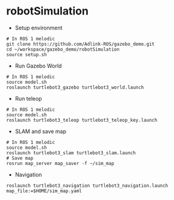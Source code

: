 # robotSimulation

* Setup environment
```
# In ROS 1 melodic
git clone https://github.com/Adlink-ROS/gazebo_demo.git
cd ~/workspace/gazebo_demo/robotSimulation
source setup.sh
```
* Run Gazebo World
```
# In ROS 1 melodic
source model.sh
roslaunch turtlebot3_gazebo turtlebot3_world.launch
```
* Run teleop
```
# In ROS 1 melodic
source model.sh
roslaunch turtlebot3_teleop turtlebot3_teleop_key.launch
```
* SLAM and save map
```
# In ROS 1 melodic
source model.sh
roslaunch turtlebot3_slam turtlebot3_slam.launch
# Save map
rosrun map_server map_saver -f ~/sim_map
```
* Navigation
```
roslaunch turtlebot3_navigation turtlebot3_navigation.launch map_file:=$HOME/sim_map.yaml
```
